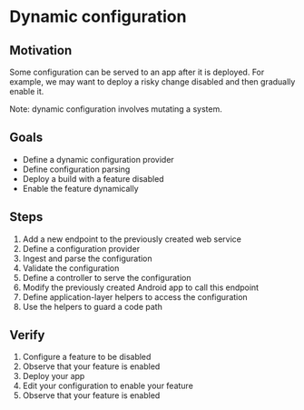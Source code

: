 # Dynamic configuration

## Motivation

Some configuration can be served to an app after it is deployed. For example, we may want to deploy a risky change disabled and then gradually enable it.

Note: dynamic configuration involves mutating a system.


## Goals

* Define a dynamic configuration provider
* Define configuration parsing
* Deploy a build with a feature disabled
* Enable the feature dynamically


## Steps

1. Add a new endpoint to the previously created web service
2. Define a configuration provider
3. Ingest and parse the configuration
4. Validate the configuration
5. Define a controller to serve the configuration
6. Modify the previously created Android app to call this endpoint
7. Define application-layer helpers to access the configuration
8. Use the helpers to guard a code path


## Verify

1. Configure a feature to be disabled
2. Observe that your feature is enabled
3. Deploy your app
4. Edit your configuration to enable your feature
5. Observe that your feature is enabled
